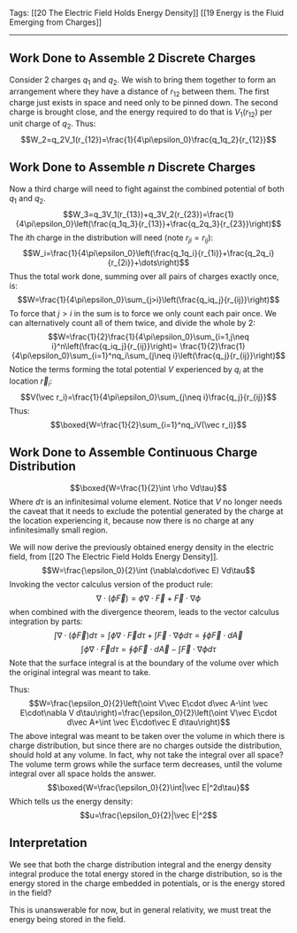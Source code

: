 Tags: [[20 The Electric Field Holds Energy Density]] [[19 Energy is the Fluid Emerging from Charges]]
___
## Work Done to Assemble 2 Discrete Charges
Consider 2 charges $q_1$ and $q_2$. We wish to bring them together to form an arrangement where they have a distance of $r_{12}$ between them. The first charge just exists in space and need only to be pinned down. The second charge is brought close, and the energy required to do that is $V_1(r_{12})$ per unit charge of $q_2$. Thus:
$$W_2=q_2V_1(r_{12})=\frac{1}{4\pi\epsilon_0}\frac{q_1q_2}{r_{12}}$$
## Work Done to Assemble $n$ Discrete Charges
Now a third charge will need to fight against the combined potential of both $q_1$ and $q_2$. 
$$W_3=q_3V_1(r_{13})+q_3V_2(r_{23})=\frac{1}{4\pi\epsilon_0}\left(\frac{q_1q_3}{r_{13}}+\frac{q_2q_3}{r_{23}}\right)$$
The $i$th charge in the distribution will need (note $r_{ji}=r_{ij}$):
$$W_i=\frac{1}{4\pi\epsilon_0}\left(\frac{q_1q_i}{r_{1i}}+\frac{q_2q_i}{r_{2i}}+\dots\right)$$
Thus the total work done, summing over all pairs of charges exactly once, is:
$$W=\frac{1}{4\pi\epsilon_0}\sum_{j>i}\left(\frac{q_iq_j}{r_{ij}}\right)$$
To force that $j>i$ in the sum is to force we only count each pair once. We can alternatively count all of them twice, and divide the whole by 2:
$$W=\frac{1}{2}\frac{1}{4\pi\epsilon_0}\sum_{i=1,j\neq i}^n\left(\frac{q_iq_j}{r_{ij}}\right)=
\frac{1}{2}\frac{1}{4\pi\epsilon_0}\sum_{i=1}^nq_i\sum_{j\neq i}\left(\frac{q_j}{r_{ij}}\right)$$
Notice the terms forming the total potential $V$ experienced by $q_i$ at the location $\vec r_i$:
$$V(\vec r_i)=\frac{1}{4\pi\epsilon_0}\sum_{j\neq i}\frac{q_j}{r_{ij}}$$
Thus:
$$\boxed{W=\frac{1}{2}\sum_{i=1}^nq_iV(\vec r_i)}$$
## Work Done to Assemble Continuous Charge Distribution
$$\boxed{W=\frac{1}{2}\int \rho Vd\tau}$$
Where $d\tau$ is an infinitesimal volume element. Notice that $V$ no longer needs the caveat that it needs to exclude the potential generated by the charge at the location experiencing it, because now there is no charge at any infinitesimally small region. 

We will now derive the previously obtained energy density in the electric field, from [[20 The Electric Field Holds Energy Density]].
$$W=\frac{\epsilon_0}{2}\int (\nabla\cdot\vec E) Vd\tau$$
Invoking the vector calculus version of the product rule: 
$$\nabla\cdot(\phi\vec F)=\phi\nabla\cdot\vec F+\vec F\cdot\nabla \phi$$
when combined with the divergence theorem, leads to the vector calculus integration by parts: 
$$\int\nabla\cdot(\phi\vec F)d\tau=\int \phi\nabla\cdot\vec Fd\tau+\int \vec F\cdot\nabla \phi d\tau=\oint \phi\vec F\cdot d\vec A$$
$$\int \phi\nabla\cdot\vec Fd\tau=\oint \phi\vec F\cdot d\vec A-\int \vec F\cdot\nabla \phi d\tau$$
Note that the surface integral is at the boundary of the volume over which the original integral was meant to take. 

Thus: 
$$W=\frac{\epsilon_0}{2}\left(\oint V\vec E\cdot d\vec A-\int \vec E\cdot\nabla V d\tau\right)=\frac{\epsilon_0}{2}\left(\oint V\vec E\cdot d\vec A+\int \vec E\cdot\vec E d\tau\right)$$
The above integral was meant to be taken over the volume in which there is charge distribution, but since there are no charges outside the distribution, should hold at any volume. In fact, why not take the integral over all space? The volume term grows while the surface term decreases, until the volume integral over all space holds the answer. 
$$\boxed{W=\frac{\epsilon_0}{2}\int|\vec E|^2d\tau}$$
Which tells us the energy density: 
$$u=\frac{\epsilon_0}{2}|\vec E|^2$$
## Interpretation
We see that both the charge distribution integral and the energy density integral produce the total energy stored in the charge distribution, so is the energy stored in the charge embedded in potentials, or is the energy stored in the field? 

This is unanswerable for now, but in general relativity, we must treat the energy being stored in the field. 